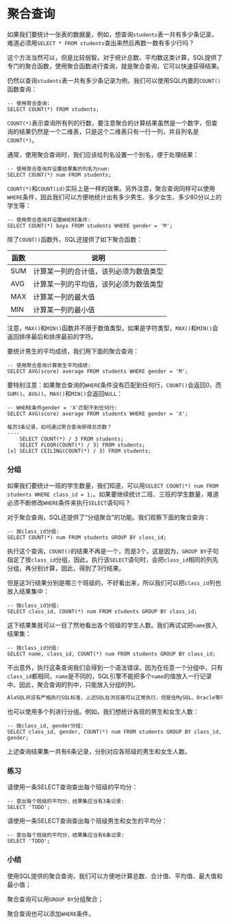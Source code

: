 # 聚合查询

如果我们要统计一张表的数据量，例如，想查询`students`表一共有多少条记录，难道必须用`SELECT * FROM students`查出来然后再数一数有多少行吗？

这个方法当然可以，但是比较弱智。对于统计总数、平均数这类计算，SQL提供了专门的聚合函数，使用聚合函数进行查询，就是聚合查询，它可以快速获得结果。

仍然以查询`students`表一共有多少条记录为例，我们可以使用SQL内置的`COUNT()`函数查询：

```x-sql
-- 使用聚合查询:
SELECT COUNT(*) FROM students;
```

`COUNT(*)`表示查询所有列的行数，要注意聚合的计算结果虽然是一个数字，但查询的结果仍然是一个二维表，只是这个二维表只有一行一列，并且列名是`COUNT(*)`。

通常，使用聚合查询时，我们应该给列名设置一个别名，便于处理结果：

```x-sql
-- 使用聚合查询并设置结果集的列名为num:
SELECT COUNT(*) num FROM students;
```

`COUNT(*)`和`COUNT(id)`实际上是一样的效果。另外注意，聚合查询同样可以使用`WHERE`条件，因此我们可以方便地统计出有多少男生、多少女生、多少80分以上的学生等：

```x-sql
-- 使用聚合查询并设置WHERE条件:
SELECT COUNT(*) boys FROM students WHERE gender = 'M';
```

除了`COUNT()`函数外，SQL还提供了如下聚合函数：

| 函数 | 说明 |
|-----|-----|
| SUM | 计算某一列的合计值，该列必须为数值类型 |
| AVG | 计算某一列的平均值，该列必须为数值类型 |
| MAX | 计算某一列的最大值 |
| MIN | 计算某一列的最小值 |

注意，`MAX()`和`MIN()`函数并不限于数值类型。如果是字符类型，`MAX()`和`MIN()`会返回排序最后和排序最前的字符。

要统计男生的平均成绩，我们用下面的聚合查询：

```x-sql
-- 使用聚合查询计算男生平均成绩:
SELECT AVG(score) average FROM students WHERE gender = 'M';
```

要特别注意：如果聚合查询的`WHERE`条件没有匹配到任何行，`COUNT()`会返回0，而`SUM()`、`AVG()`、`MAX()`和`MIN()`会返回`NULL`：

```x-sql
-- WHERE条件gender = 'X'匹配不到任何行:
SELECT AVG(score) average FROM students WHERE gender = 'X';
```

```question type=radio
每页3条记录，如何通过聚合查询获得总页数？
----
    SELECT COUNT(*) / 3 FROM students;
    SELECT FLOOR(COUNT(*) / 3) FROM students;
[x] SELECT CEILING(COUNT(*) / 3) FROM students;
```

### 分组

如果我们要统计一班的学生数量，我们知道，可以用`SELECT COUNT(*) num FROM students WHERE class_id = 1;`。如果要继续统计二班、三班的学生数量，难道必须不断修改`WHERE`条件来执行`SELECT`语句吗？

对于聚合查询，SQL还提供了“分组聚合”的功能。我们观察下面的聚合查询：

```x-sql
-- 按class_id分组:
SELECT COUNT(*) num FROM students GROUP BY class_id;
```

执行这个查询，`COUNT()`的结果不再是一个，而是3个，这是因为，`GROUP BY`子句指定了按`class_id`分组，因此，执行该`SELECT`语句时，会把`class_id`相同的列先分组，再分别计算，因此，得到了3行结果。

但是这3行结果分别是哪三个班级的，不好看出来，所以我们可以把`class_id`列也放入结果集中：

```x-sql
-- 按class_id分组:
SELECT class_id, COUNT(*) num FROM students GROUP BY class_id;
```

这下结果集就可以一目了然地看出各个班级的学生人数。我们再试试把`name`放入结果集：

```x-sql
-- 按class_id分组:
SELECT name, class_id, COUNT(*) num FROM students GROUP BY class_id;
```

不出意外，执行这条查询我们会得到一个语法错误，因为在任意一个分组中，只有`class_id`都相同，`name`是不同的，SQL引擎不能把多个`name`的值放入一行记录中。因此，聚合查询的列中，只能放入分组的列。

```alert type=warning title=注意
AlaSQL并没有严格执行SQL标准，上述SQL在浏览器可以正常执行，但是在MySQL、Oracle等环境下将报错，请自行在MySQL中测试。
```

也可以使用多个列进行分组。例如，我们想统计各班的男生和女生人数：

```x-sql
-- 按class_id, gender分组:
SELECT class_id, gender, COUNT(*) num FROM students GROUP BY class_id, gender;
```

上述查询结果集一共有6条记录，分别对应各班级的男生和女生人数。

### 练习

请使用一条SELECT查询查出每个班级的平均分：

```x-sql
-- 查出每个班级的平均分，结果集应当有3条记录:
SELECT 'TODO';
```

请使用一条SELECT查询查出每个班级男生和女生的平均分：

```x-sql
-- 查出每个班级的平均分，结果集应当有6条记录:
SELECT 'TODO';
```

### 小结

使用SQL提供的聚合查询，我们可以方便地计算总数、合计值、平均值、最大值和最小值；

聚合查询可以用`GROUP BY`分组聚合；

聚合查询也可以添加`WHERE`条件。
